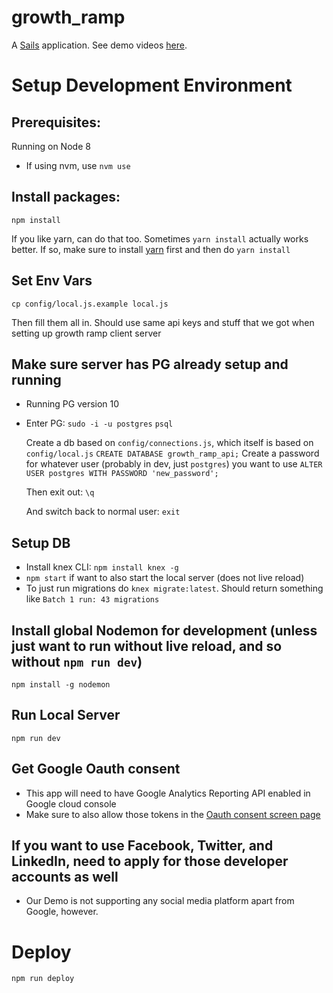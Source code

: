 # growth_ramp

A [Sails](http://sailsjs.org) application. See demo videos [here](https://www.youtube.com/playlist?list=PLGiO0wyxB_OnIQRe9CHlcafq34EdkGoD_).


# Setup Development Environment

## Prerequisites: 
Running on Node 8

- If using nvm, use `nvm use`

## Install packages:
`npm install`

If you like yarn, can do that too. Sometimes `yarn install` actually works better. If so, make sure to install [yarn](https://classic.yarnpkg.com/en/docs/install/#debian-stable) first and then do `yarn install`

## Set Env Vars
`cp config/local.js.example local.js`

Then fill them all in. Should use same api keys and stuff that we got when setting up growth ramp client server

## Make sure server has PG already setup and running
- Running PG version 10
- Enter PG: 
    `sudo -i -u postgres`
    `psql`

    Create a db based on `config/connections.js`, which itself is based on `config/local.js`
    `CREATE DATABASE growth_ramp_api;`
    Create a password for whatever user (probably in dev, just `postgres`) you want to use
    `ALTER USER postgres WITH PASSWORD 'new_password';`

    Then exit out:
    `\q`

    And switch back to normal user:
    `exit`

## Setup DB
- Install knex CLI: `npm install knex -g`
- `npm start` if want to also start the local server (does not live reload)
- To just run migrations do `knex migrate:latest`. 
    Should return something like `Batch 1 run: 43 migrations`

## Install global Nodemon for development (unless just want to run without live reload, and so without `npm run dev`)
`npm install -g nodemon`

## Run Local Server
`npm run dev`

## Get Google Oauth consent
- This app will need to have Google Analytics Reporting API enabled in Google cloud console
- Make sure to also allow those tokens in the [Oauth consent screen page](https://console.developers.google.com/apis/credentials/consent/edit) 

## If you want to use Facebook, Twitter, and LinkedIn, need to apply for those developer accounts as well
- Our Demo is not supporting any social media platform apart from Google, however.


# Deploy
`npm run deploy`


